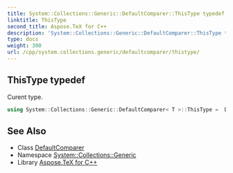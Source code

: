 ```yaml
---
title: System::Collections::Generic::DefaultComparer::ThisType typedef
linktitle: ThisType
second_title: Aspose.TeX for C++
description: 'System::Collections::Generic::DefaultComparer::ThisType typedef. Curent type in C++.'
type: docs
weight: 300
url: /cpp/system.collections.generic/defaultcomparer/thistype/
---
```

## ThisType typedef


Curent type.

```cpp
using System::Collections::Generic::DefaultComparer< T >::ThisType =  DefaultComparer<T>
```

## See Also

* Class [DefaultComparer](../)
* Namespace [System::Collections::Generic](../../)
* Library [Aspose.TeX for C++](../../../)

